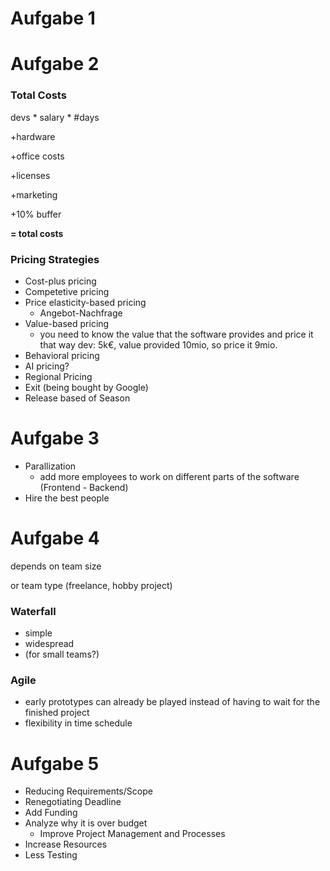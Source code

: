 # Aufgabe 1

# Aufgabe 2

### Total Costs

devs * salary * #days

+hardware

+office costs

+licenses

+marketing

+10% buffer

**= total costs**

### Pricing Strategies

- Cost-plus pricing
- Competetive pricing
- Price elasticity-based pricing
    - Angebot-Nachfrage
- Value-based pricing
    - you need to know the value that the software provides and price it that way dev: 5k€, value provided 10mio, so price it 9mio.
- Behavioral pricing
- AI pricing?
- Regional Pricing
- Exit (being bought by Google)
- Release based of Season

# Aufgabe 3

- Parallization
    - add more employees to work on different parts of the software (Frontend - Backend)
- Hire the best people

# Aufgabe 4

depends on team size

or team type (freelance, hobby project)

### Waterfall

- simple
- widespread
- (for small teams?)

### Agile

- early prototypes can already be played instead of having to wait for the finished project
- flexibility in time schedule

# Aufgabe 5

- Reducing Requirements/Scope
- Renegotiating Deadline
- Add Funding
- Analyze why it is over budget
    - Improve Project Management and Processes
- Increase Resources
- Less Testing
